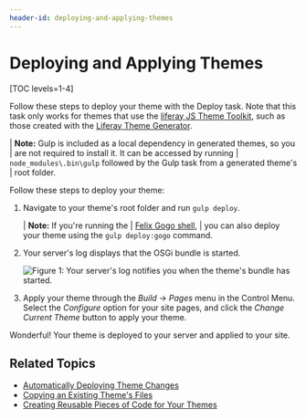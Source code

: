 ```yaml
---
header-id: deploying-and-applying-themes
---
```


# Deploying and Applying Themes

[TOC levels=1-4]

Follow these steps to deploy your theme with the Deploy task. Note that this 
task only works for themes that use the 
[liferay JS Theme Toolkit](https://github.com/liferay/liferay-themes-sdk/tree/master/packages), 
such as those created with the 
[Liferay Theme Generator](/docs/7-2/reference/-/knowledge_base/r/installing-the-theme-generator-and-creating-a-theme).

| **Note:** Gulp is included as a local dependency in generated themes, so you 
| are not required to install it. It can be accessed by running 
| `node_modules\.bin\gulp` followed by the Gulp task from a generated theme's 
| root folder.

Follow these steps to deploy your theme:

1.  Navigate to your theme's root folder and run `gulp deploy`.

    | **Note:** If you're running the 
    | [Felix Gogo shell](/docs/7-2/reference/-/knowledge_base/r/using-the-felix-gogo-shell), 
    | you can also deploy your theme using the `gulp deploy:gogo` command.

2.  Your server's log displays that the OSGi bundle is started.

    ![Figure 1: Your server's log notifies you when the theme's bundle has started.](../../../../images/theme-dev-deploying-themes-server-log.png)

3.  Apply your theme through the *Build* &rarr; *Pages* menu in the Control 
    Menu. Select the *Configure* option for your site pages, and click the 
    *Change Current Theme* button to apply your theme. 

Wonderful! Your theme is deployed to your server and applied to your site. 

## Related Topics

- [Automatically Deploying Theme Changes](/docs/7-2/frameworks/-/knowledge_base/f/automatically-deploying-theme-changes)
- [Copying an Existing Theme's Files](/docs/7-2/frameworks/-/knowledge_base/f/copying-an-existing-themes-files)
- [Creating Reusable Pieces of Code for Your Themes](/docs/7-2/frameworks/-/knowledge_base/f/creating-reusable-pieces-of-code-for-your-themes)


